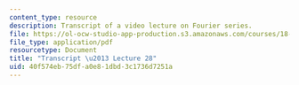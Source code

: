 ```yaml
---
content_type: resource
description: Transcript of a video lecture on Fourier series.
file: https://ol-ocw-studio-app-production.s3.amazonaws.com/courses/18-085-computational-science-and-engineering-i-fall-2008/40f574eb75dfa0e81dbd3c1736d7251a_18-085F08-L28.pdf
file_type: application/pdf
resourcetype: Document
title: "Transcript \u2013 Lecture 28"
uid: 40f574eb-75df-a0e8-1dbd-3c1736d7251a
---
```

